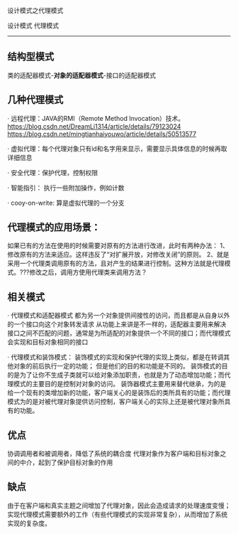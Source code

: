 设计模式之代理模式

设计模式 代理模式

---

## 结构型模式
类的适配器模式-**对象的适配器模式**-接口的适配器模式

## 几种代理模式
· 远程代理：JAVA的RMI（Remote Method Invocation）技术。
https://blog.csdn.net/DreamLi1314/article/details/79123024
https://blog.csdn.net/mingtianhaiyouwo/article/details/50513577

· 虚拟代理：每个代理对象只有id和名字用来显示，需要显示具体信息的时候再取详细信息

· 安全代理：保护代理，控制权限

· 智能指引： 执行一些附加操作，例如计数

· cooy-on-write: 算是虚拟代理的一个分支

## 代理模式的应用场景：
如果已有的方法在使用的时候需要对原有的方法进行改进，此时有两种办法：
1、修改原有的方法来适应。这样违反了“对扩展开放，对修改关闭”的原则。
2、就是采用一个代理类调用原有的方法，且对产生的结果进行控制。这种方法就是代理模式。???修改之后，调用方使用代理类来调用方法？

## 相关模式
· 代理模式和适配器模式
都为另一个对象提供间接性的访问，而且都是从自身以外的一个接口向这个对象转发请求
从功能上来讲是不一样的，适配器主要用来解决接口之间不匹配的问题，通常是为所适配的对象提供一个不同的接口；而代理模式会实现和目标对象相同的接口

· 代理模式和装饰模式：
装饰模式的实现和保护代理的实现上类似，都是在转调其他对象的前后执行一定的功能；
但是他们的目的和功能是不同的。
装饰模式的目的是为了让你不生成子类就可以给对象添加职责，也就是为了动态增加功能；而代理模式的主要目的是控制对对象的访问。
装饰器模式主要用来替代继承，为的是给一个现有的类增加新的功能，客户端关心的是装饰后的类所具有的功能；而代理模式为的是对被代理对象提供访问控制，客户端关心的实际上还是被代理对象所具有的功能。

## 优点
协调调用者和被调用者，降低了系统的耦合度
代理对象作为客户端和目标对象之间的中介，起到了保护目标对象的作用

## 缺点
由于在客户端和真实主题之间增加了代理对象，因此会造成请求的处理速度变慢；
实现代理模式需要额外的工作（有些代理模式的实现非常复杂），从而增加了系统实现的复杂度。


